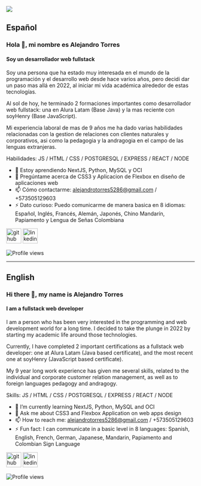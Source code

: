 ![](https://media.licdn.com/dms/image/D4E16AQGNK28rBaLHRw/profile-displaybackgroundimage-shrink_350_1400/0/1677512719869?e=1683158400&v=beta&t=jbaZSficgJEKDvfNB4pbG_g5jRfbOYYxLrtDXE9pDNs)

## Español
### Hola 👋, mi nombre es Alejandro Torres
#### Soy un desarrollador web fullstack

Soy una persona que ha estado muy interesada en el mundo de la programación y el desarrollo web desde hace varios años, pero decidi dar un paso mas allá en 2022, al iniciar mi vida académica alrededor de estas tecnologías.

Al sol de hoy, he terminado 2 formaciones importantes como desarrollador web fullstack: una en Alura Latam (Base Java) y la mas reciente con soyHenry (Base JavaScript).

Mi experiencia laboral de mas de 9 años me ha dado varias habilidades relacionadas con la gestion de relaciones con clientes naturales y corporativos, asi como la pedagogia y la andragogia en el campo de las lenguas extranjeras.

Habilidades: JS / HTML / CSS / POSTGRESQL / EXPRESS / REACT / NODE

- 🌱 Estoy aprendiendo NextJS, Python, MySQL y OCI 
- 💬 Pregúntame acerca de CSS3 y Aplicacion de Flexbox en diseño de aplicaciones web 
- 📫 Cómo contactarme: alejandrotorres5286@gmail.com / +573505129603 
- ⚡ Dato curioso: Puedo comunicarme de manera basica en 8 idiomas: Español, Inglés, Francés, Alemán, Japonés, Chino Mandarín, Papiamento y Lengua de Señas Colombiana 


[<img src='https://cdn.jsdelivr.net/npm/simple-icons@3.0.1/icons/github.svg' alt='github' height='40'>](https://github.com/https://github.com/jalejotorresm)  [<img src='https://cdn.jsdelivr.net/npm/simple-icons@3.0.1/icons/linkedin.svg' alt='linkedin' height='40'>](https://www.linkedin.com/in/https://www.linkedin.com/in/jalejotorresm5286/) 

![Profile views](https://gpvc.arturio.dev/https://github.com/jalejotorresm)

***

## English
### Hi there 👋, my name is Alejandro Torres
#### I am a fullstack web developer
I am a person who has been very interested in the programming and web development world for a long time. I decided to take the plunge in 2022 by starting my academic life around those technologies.

Currently, I have completed 2 important certifications as a fullstack web developer: one at Alura Latam (Java based certificate), and the most recent one at soyHenry (JavaScript based certificate).

My 9 year long work experience has given me several skills, related to the individual and corporate customer relation management, as well as to foreign languages pedagogy and andragogy.

Skills: JS / HTML / CSS / POSTGRESQL / EXPRESS / REACT / NODE

- 🌱 I’m currently learning NextJS, Python, MySQL and OCI 
- 💬 Ask me about CSS3 and Flexbox Application on web apps design 
- 📫 How to reach me: alejandrotorres5286@gmail.com / +573505129603 
- ⚡ Fun fact: I can communicate in a basic level in 8 languages: Spanish, English, French, German, Japanese, Mandarin, Papiamento and Colombian Sign Language 


[<img src='https://cdn.jsdelivr.net/npm/simple-icons@3.0.1/icons/github.svg' alt='github' height='40'>](https://github.com/https://github.com/jalejotorresm)  [<img src='https://cdn.jsdelivr.net/npm/simple-icons@3.0.1/icons/linkedin.svg' alt='linkedin' height='40'>](https://www.linkedin.com/in/https://www.linkedin.com/in/jalejotorresm5286/)  

![Profile views](https://gpvc.arturio.dev/https://github.com/jalejotorresm)  
